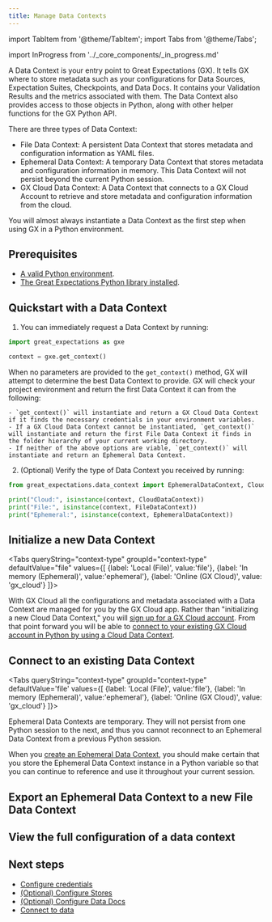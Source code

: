 ```yaml
---
title: Manage Data Contexts
---
```


import TabItem from '@theme/TabItem';
import Tabs from '@theme/Tabs';

import InProgress from '../_core_components/_in_progress.md'

A Data Context is your entry point to Great Expectations (GX).  It tells GX where to store metadata such as your configurations for Data Sources, Expectation Suites, Checkpoints, and Data Docs.  It contains your Validation Results and the metrics associated with them.  The Data Context also provides access to those objects in Python, along with other helper functions for the GX Python API. 

There are three types of Data Context:

- File Data Context: A persistent Data Context that stores metadata and configuration information as YAML files.
- Ephemeral Data Context: A temporary Data Context that stores metadata and configuration information in memory.  This Data Context will not persist beyond the current Python session.
- GX Cloud Data Context: A Data Context that connects to a GX Cloud Account to retrieve and store metadata and configuration information from the cloud.

You will almost always instantiate a Data Context as the first step when using GX in a Python environment.

## Prerequisites

- [A valid Python environment](./set_up_a_python_environment.mdx).
- [The Great Expectations Python library installed](./install_gx.md).

## Quickstart with a Data Context

1. You can immediately request a Data Context by running:

  ```python title='Python code'
  import great_expectations as gxe

  context = gxe.get_context()
  ```

  When no parameters are provided to the `get_context()` method, GX will attempt to determine the best Data Context to provide.  GX will check your project environment and return the first Data Context it can from the following:

    - `get_context()` will instantiate and return a GX Cloud Data Context if it finds the necessary credentials in your environment variables.
    - If a GX Cloud Data Context cannot be instantiated, `get_context()` will instantiate and return the first File Data Context it finds in the folder hierarchy of your current working directory.
    - If neither of the above options are viable, `get_context()` will instantiate and return an Ephemeral Data Context.

2. (Optional) Verify the type of Data Context you received by running:

  ```python title="Python code"
  from great_expectations.data_context import EphemeralDataContext, CloudDataContext, FileDataContext
  
  print("Cloud:", isinstance(context, CloudDataContext))
  print("File:", isinstance(context, FileDataContext))
  print("Ephemeral:", isinstance(context, EphemeralDataContext))
  ```

## Initialize a new Data Context

<Tabs 
  queryString="context-type" 
  groupId="context-type" 
  defaultValue="file" 
  values={[
   {label: 'Local (File)', value:'file'},
   {label: 'In memory (Ephemeral)', value:'ephemeral'},
   {label: 'Online (GX Cloud)', value: 'gx_cloud'}
  ]}>

  <TabItem value="file" label="Local (File)">
<InProgress/>
  </TabItem>

  <TabItem value="ephemeral" label="In memory (Ephemeral)">
<InProgress/>
  </TabItem>

  <TabItem value="gx_cloud" label="Online (GX Cloud)">

  With GX Cloud all the configurations and metadata associated with a Data Context are managed for you by the GX Cloud app.  Rather than "initializing a new Cloud Data Context," you will [sign up for a GX Cloud account](https://greatexpectations.io/cloud).  From that point forward you will be able to [connect to your existing GX Cloud account in Python by using a Cloud Data Context](/core/installation_and_setup/manage_data_contexts.md?context-type=gx_cloud#connect-to-an-existing-data-context).

  </TabItem>

</Tabs>

## Connect to an existing Data Context

<Tabs
  queryString="context-type"
  groupId="context-type"
  defaultValue='file'
  values={[
   {label: 'Local (File)', value:'file'},
   {label: 'In memory (Ephemeral)', value:'ephemeral'},
   {label: 'Online (GX Cloud)', value: 'gx_cloud'}
  ]}>

  <TabItem value="file" label="Local (File)">
<InProgress/>
  </TabItem>

  <TabItem value="ephemeral" label="In memory (Ephemeral)">

Ephemeral Data Contexts are temporary.  They will not persist from one Python session to the next, and thus you cannot reconnect to an Ephemeral Data Context from a previous Python session.

When you [create an Ephemeral Data Context](/core/installation_and_setup/manage_data_contexts.md?context-type=ephemeral#initialize-a-new-data-context), you should make certain that you store the Ephemeral Data Context instance in a Python variable so that you can continue to reference and use it throughout your current session.

  </TabItem>

  <TabItem value="gx_cloud" label="Online (GX Cloud)">
<InProgress/>
  </TabItem>

</Tabs>

## Export an Ephemeral Data Context to a new File Data Context

  <InProgress/>

## View the full configuration of a data context

  <InProgress/>

## Next steps
- [Configure credentials](/core/installation_and_setup/manage_credentials.md)
- [(Optional) Configure Stores](/core/installation_and_setup//manage_metadata_stores.md)
- [(Optional) Configure Data Docs](/core/installation_and_setup//manage_metadata_stores.md)
- [Connect to data](/core/connect_to_data/connect_to_data.md)